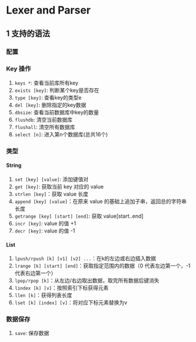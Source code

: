 # Lexer and Parser

## 1 支持的语法

### 配置

<!-- - `config set xxx` -->

### Key 操作

1. `keys *`: 查看当前库所有key
2. `exists [key]`: 判断某个key是否存在
3. `type [key]`: 查看key的类型e
4. `del [key]`: 删除指定的key数据
5. `dbsize`: 查看当前数据库中key的数量
6. `flushdb`: 清空当前数据库
7. `flushall`: 清空所有数据库
8. `select [n]`: 进入第n个数据库(总共16个)

### 类型

#### String

1. `set [key] [value]`: 添加键值对
2. `get [key]`: 获取当前 key 对应的 value
3. `strlen [key]`：获取 value 长度
4. `append [key] [value]`：在原来 value 的基础上追加子串，返回总的字符串长度
5. `getrange [key] [start] [end]`: 获取 value[start..end]
6. `incr [key]`: value 的值 +1
7. `decr [key]`: value 的值 -1

#### List

1. `lpush/rpush [k] [v1] [v2] ...`：在k的左边或右边插入数据
2. `lrange [k] [start] [end]`：获取指定范围内的数据（0 代表左边第一个，-1 代表右边第一个）
3. `lpop/rpop [k]`：从左边/右边取出数据，取完所有数据后键消失
4. `lindex [k] [v]`：按照索引下标获得元素
5. `llen [k]`：获得列表长度
6. `lset [k] [index] [v]`：将对应下标元素替换为v

[//]: # (#### Set)

[//]: # (#### Hash)

### 数据保存

1. `save`: 保存数据



